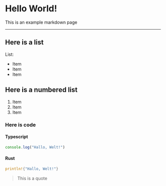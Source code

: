 # Hello World!

This is an example markdown page

---
## Here is a list
List:
- Item
- Item
- Item

## Here is a numbered list
1. Item
2. Item
3. Item

### Here is code

#### Typescript
```typescript
console.log("Hallo, Welt!")
```

#### Rust
```rust
println!{"Hallo, Welt!"}
```

> This is a quote
